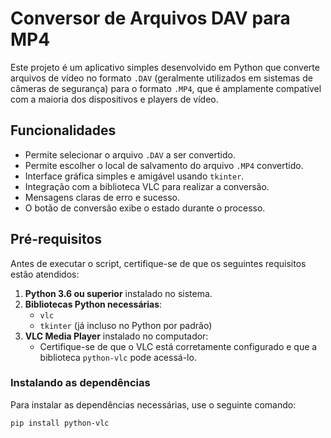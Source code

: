 # Conversor de Arquivos DAV para MP4

Este projeto é um aplicativo simples desenvolvido em Python que converte arquivos de vídeo no formato `.DAV` (geralmente utilizados em sistemas de câmeras de segurança) para o formato `.MP4`, que é amplamente compatível com a maioria dos dispositivos e players de vídeo.

## Funcionalidades

- Permite selecionar o arquivo `.DAV` a ser convertido.
- Permite escolher o local de salvamento do arquivo `.MP4` convertido.
- Interface gráfica simples e amigável usando `tkinter`.
- Integração com a biblioteca VLC para realizar a conversão.
- Mensagens claras de erro e sucesso.
- O botão de conversão exibe o estado durante o processo.

## Pré-requisitos

Antes de executar o script, certifique-se de que os seguintes requisitos estão atendidos:

1. **Python 3.6 ou superior** instalado no sistema.
2. **Bibliotecas Python necessárias**:
   - `vlc`
   - `tkinter` (já incluso no Python por padrão)
3. **VLC Media Player** instalado no computador:
   - Certifique-se de que o VLC está corretamente configurado e que a biblioteca `python-vlc` pode acessá-lo.

### Instalando as dependências

Para instalar as dependências necessárias, use o seguinte comando:

```bash
pip install python-vlc
